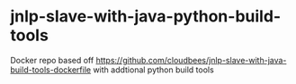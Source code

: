 # jnlp-slave-with-java-python-build-tools

Docker repo based off https://github.com/cloudbees/jnlp-slave-with-java-build-tools-dockerfile with addtional python build tools
